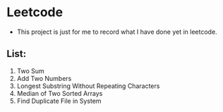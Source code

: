 # Leetcode
* This project is just for me to record what I have done yet in leetcode.

## List:
1. Two Sum
2. Add Two Numbers
3. Longest Substring Without Repeating Characters
4. Median of Two Sorted Arrays
609. Find Duplicate File in System